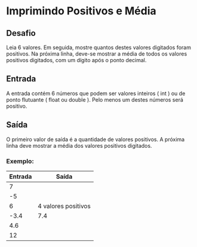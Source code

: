 # Imprimindo Positivos e Média

## Desafio
Leia 6 valores. Em seguida, mostre quantos destes valores digitados foram positivos. Na próxima linha, deve-se mostrar a média de todos os valores positivos digitados, com um dígito após o ponto decimal.

## Entrada
A entrada contém 6 números que podem ser valores inteiros ( int ) ou de ponto flutuante ( float ou double ). Pelo menos um destes números será positivo.

## Saída
O primeiro valor de saída é a quantidade de valores positivos. A próxima linha deve mostrar a média dos valores positivos digitados.

### Exemplo:

Entrada   | Saída
--------- | ------
7         | 
-5        | 
6         | 4 valores positivos
-3.4      | 7.4
4.6       |
12        |
